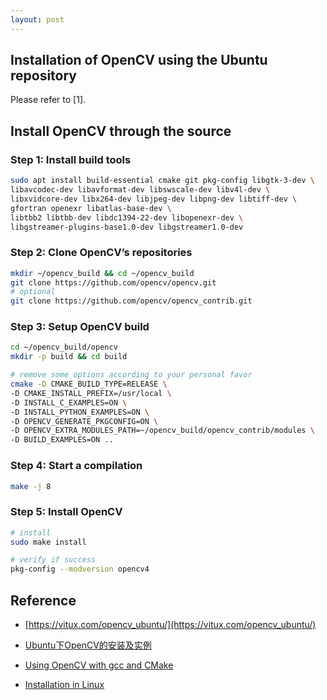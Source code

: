 ```yaml
---
layout: post
---
```


## Installation of OpenCV using the Ubuntu repository

Please refer to [1].

## Install OpenCV through the source

### Step 1: Install build tools

```bash
sudo apt install build-essential cmake git pkg-config libgtk-3-dev \
libavcodec-dev libavformat-dev libswscale-dev libv4l-dev \
libxvidcore-dev libx264-dev libjpeg-dev libpng-dev libtiff-dev \
gfortran openexr libatlas-base-dev \
libtbb2 libtbb-dev libdc1394-22-dev libopenexr-dev \
libgstreamer-plugins-base1.0-dev libgstreamer1.0-dev
```

### Step 2: Clone OpenCV’s repositories

```bash
mkdir ~/opencv_build && cd ~/opencv_build
git clone https://github.com/opencv/opencv.git
# optional
git clone https://github.com/opencv/opencv_contrib.git
```

### Step 3: Setup OpenCV build

```bash
cd ~/opencv_build/opencv
mkdir -p build && cd build
```

```bash
# remove some options according to your personal favor
cmake -D CMAKE_BUILD_TYPE=RELEASE \
-D CMAKE_INSTALL_PREFIX=/usr/local \
-D INSTALL_C_EXAMPLES=ON \
-D INSTALL_PYTHON_EXAMPLES=ON \
-D OPENCV_GENERATE_PKGCONFIG=ON \
-D OPENCV_EXTRA_MODULES_PATH=~/opencv_build/opencv_contrib/modules \
-D BUILD_EXAMPLES=ON ..
```

### Step 4: Start a compilation

```bash
make -j 8
```

### Step 5:  Install OpenCV

```bash
# install
sudo make install
```

```bash
# verify if success
pkg-config --modversion opencv4
```

## Reference

- [https://vitux.com/opencv_ubuntu/](https://vitux.com/opencv_ubuntu/)

- [Ubuntu下OpenCV的安装及实例](https://blog.csdn.net/weixin_45654230/article/details/120734932)

- [Using OpenCV with gcc and CMake](https://docs.opencv.org/2.4/doc/tutorials/introduction/linux_gcc_cmake/linux_gcc_cmake.html#linux-gcc-usage)

- [Installation in Linux](https://docs.opencv.org/2.4/doc/tutorials/introduction/linux_install/linux_install.html#linux-installation)
